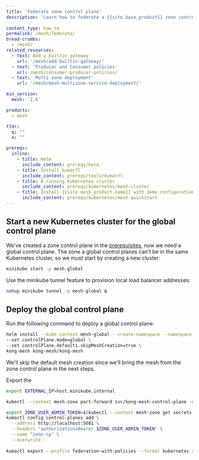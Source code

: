 ```yaml
---
title: 'Federate zone control plane'
description: 'Learn how to federate a {{site.base_product}} zone control plane into a multi-zone deployment. This guide walks through setting up a global control plane, copying resources, connecting zones, and verifying policy synchronization.'
    
content_type: how_to
permalink: /mesh/federate/
bread-crumbs: 
  - /mesh/
related_resources:
  - text: Add a builtin gateway
    url: '/mesh/add-builtin-gateway/'
  - text: 'Producer and Consumer policies'
    url: /mesh/consumer-producer-policies/
  - text: 'Multi-zone deployment'
    url: '/mesh/mesh-multizone-service-deployment/'

min_version:
  mesh: '2.6'

products:
  - mesh

tldr:
  q: ""
  a: ""

prereqs:
  inline:
    - title: Helm
      include_content: prereqs/helm
    - title: Install kumactl
      include_content: prereqs/tools/kumactl
    - title: A running Kubernetes cluster
      include_content: prereqs/kubernetes/mesh-cluster
    - title: Install {{site.mesh_product_name}} with demo configuration
      include_content: prereqs/kubernetes/mesh-quickstart
---
```


## Start a new Kubernetes cluster for the global control plane

We've created a zone control plane in the [prerequisites](#install-kong-mesh-with-demo-configuration), now we need a global control plane. The zone a global control planes can't be in the same Kubernetes cluster, so we must start by creating a new cluster:
```sh
minikube start -p mesh-global
```

Use the minikube tunnel feature to provision local load balancer addresses:
```sh
nohup minikube tunnel -p mesh-global &
```

## Deploy the global control plane

Run the following command to deploy a global control plane:

```sh
helm install --kube-context mesh-global --create-namespace --namespace kong-mesh-system \
--set controlPlane.mode=global \
--set controlPlane.defaults.skipMeshCreation=true \
kong-mesh kong-mesh/kong-mesh
```

We'll skip the default mesh creation since we'll bring the mesh from the zone control plane in the next steps.

Export the 
```sh
export EXTERNAL_IP=host.minikube.internal
```

```sh
kubectl --context mesh-zone port-forward svc/kong-mesh-control-plane -n kong-mesh-system 5681:5681
```

```sh
export ZONE_USER_ADMIN_TOKEN=$(kubectl --context mesh-zone get secrets -n kong-mesh-system admin-user-token -o json | jq -r .data.value | base64 -d)
kumactl config control-planes add \
  --address http://localhost:5681 \
  --headers "authorization=Bearer $ZONE_USER_ADMIN_TOKEN" \
  --name "zone-cp" \
  --overwrite  
  
kumactl export --profile federation-with-policies --format kubernetes > resources.yaml
```
